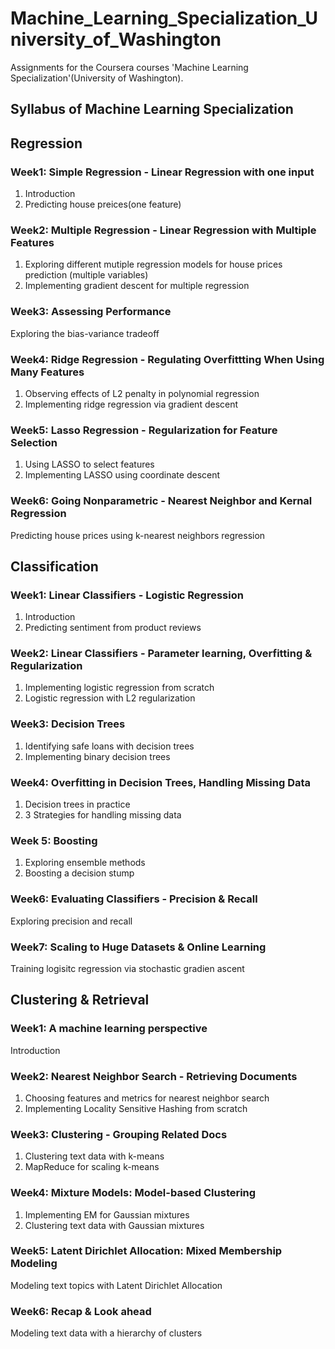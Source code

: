 # Machine_Learning_Specialization_University_of_Washington
Assignments for the Coursera courses 'Machine Learning Specialization'(University of Washington).

## Syllabus of Machine Learning Specialization  


## Regression
### Week1: Simple Regression - Linear Regression with one input
1) Introduction
2) Predicting house preices(one feature)
### Week2: Multiple Regression - Linear Regression with Multiple Features
1) Exploring different mutiple regression models for house prices prediction (multiple variables)
2) Implementing gradient descent for multiple regression
### Week3: Assessing Performance 
Exploring the bias-variance tradeoff
### Week4: Ridge Regression - Regulating Overfittting When Using Many Features
1) Observing effects of L2 penalty in polynomial regression
2) Implementing ridge regression via gradient descent
### Week5: Lasso Regression - Regularization for Feature Selection
1) Using LASSO to select features
2) Implementing LASSO using coordinate descent
### Week6: Going Nonparametric - Nearest Neighbor and Kernal Regression
Predicting house prices using k-nearest neighbors regression  

## Classification 
### Week1: Linear Classifiers - Logistic Regression
1) Introduction
2) Predicting sentiment from product reviews   
### Week2: Linear Classifiers - Parameter learning, Overfitting & Regularization
1) Implementing logistic regression from scratch
2) Logistic regression with L2 regularization
### Week3: Decision Trees
1) Identifying safe loans with decision trees
2) Implementing binary decision trees
### Week4: Overfitting in Decision Trees, Handling Missing Data
1) Decision trees in practice
2) 3 Strategies for handling missing data
### Week 5: Boosting  
1) Exploring ensemble methods
2) Boosting a decision stump
### Week6: Evaluating Classifiers - Precision & Recall
Exploring precision and recall
### Week7: Scaling to Huge Datasets & Online Learning
Training logisitc regression via stochastic gradien ascent
  
## Clustering & Retrieval  
### Week1: A machine learning perspective
Introduction  
### Week2: Nearest Neighbor Search - Retrieving Documents
1) Choosing features and metrics for nearest neighbor search  
2) Implementing Locality Sensitive Hashing from scratch
### Week3: Clustering - Grouping Related Docs
1) Clustering text data with k-means
2) MapReduce for scaling k-means
### Week4: Mixture Models: Model-based Clustering
1) Implementing EM for Gaussian mixtures
2) Clustering text data with Gaussian mixtures
### Week5: Latent Dirichlet Allocation: Mixed Membership Modeling
Modeling text topics with Latent Dirichlet Allocation
### Week6: Recap & Look ahead
Modeling text data with a hierarchy of clusters
